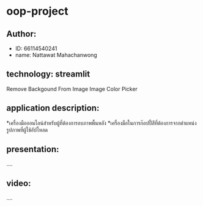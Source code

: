 # oop-project

## Author:

* ID: 66114540241
* name: Nattawat Mahachanwong

## technology: streamlit
Remove Backgound From Image
Image Color Picker
## application description:

*เครื่องมือออนไลน์สำหรับผู้ที่ต้องการลบภาพพื้นหลัง
*เครื่องมือในการก๊อปปี้สีที่ต้องการจากตำแหน่งรูปภาพที่ผู้ใช้อัปโหลด

## presentation:
....

## video:
....
